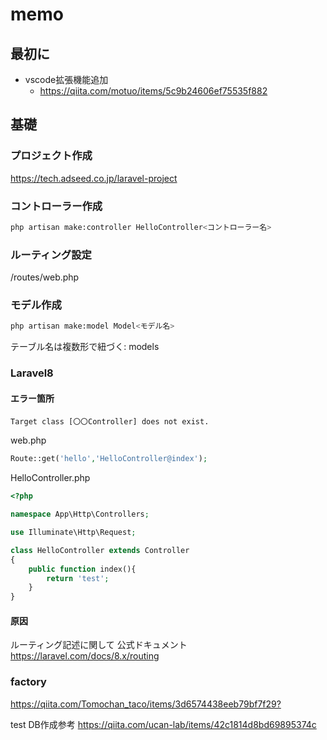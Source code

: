 # memo

## 最初に

- vscode拡張機能追加
  - <https://qiita.com/motuo/items/5c9b24606ef75535f882>

## 基礎

### プロジェクト作成

<https://tech.adseed.co.jp/laravel-project>

### コントローラー作成

```bash
php artisan make:controller HelloController<コントローラー名>
```

### ルーティング設定

/routes/web.php

### モデル作成

``` bash
php artisan make:model Model<モデル名>
```

テーブル名は複数形で紐づく: models

### Laravel8

#### エラー箇所

```laravel8
Target class [〇〇Controller] does not exist.
```

web.php

```php
Route::get('hello','HelloController@index');
```

HelloController.php

```php
<?php

namespace App\Http\Controllers;

use Illuminate\Http\Request;

class HelloController extends Controller
{
    public function index(){
        return 'test';
    }
}
```

#### 原因

ルーティング記述に関して
公式ドキュメント<https://laravel.com/docs/8.x/routing>

### factory

<https://qiita.com/Tomochan_taco/items/3d6574438eeb79bf7f29?>

test DB作成参考
<https://qiita.com/ucan-lab/items/42c1814d8bd69895374c>